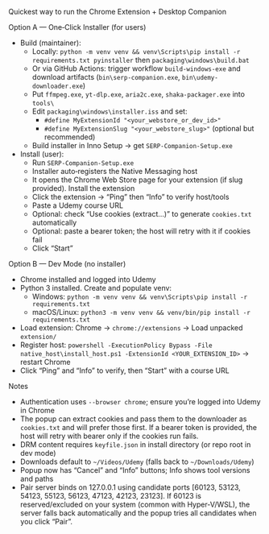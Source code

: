 Quickest way to run the Chrome Extension + Desktop Companion

Option A — One‑Click Installer (for users)
- Build (maintainer):
  - Locally: `python -m venv venv && venv\Scripts\pip install -r requirements.txt pyinstaller` then `packaging\windows\build.bat`
  - Or via GitHub Actions: trigger workflow `build-windows-exe` and download artifacts (`bin\serp-companion.exe`, `bin\udemy-downloader.exe`)
  - Put `ffmpeg.exe`, `yt-dlp.exe`, `aria2c.exe`, `shaka-packager.exe` into `tools\`
  - Edit `packaging\windows\installer.iss` and set:
    - `#define MyExtensionId "<your_webstore_or_dev_id>"`
    - `#define MyExtensionSlug "<your_webstore_slug>"` (optional but recommended)
  - Build installer in Inno Setup → get `SERP-Companion-Setup.exe`
- Install (user):
  - Run `SERP-Companion-Setup.exe`
  - Installer auto‑registers the Native Messaging host
  - It opens the Chrome Web Store page for your extension (if slug provided). Install the extension
  - Click the extension → “Ping” then “Info” to verify host/tools
  - Paste a Udemy course URL
  - Optional: check “Use cookies (extract…)” to generate `cookies.txt` automatically
  - Optional: paste a bearer token; the host will retry with it if cookies fail
  - Click “Start”

Option B — Dev Mode (no installer)
- Chrome installed and logged into Udemy
- Python 3 installed. Create and populate venv:
  - Windows: `python -m venv venv && venv\Scripts\pip install -r requirements.txt`
  - macOS/Linux: `python3 -m venv venv && venv/bin/pip install -r requirements.txt`
- Load extension: Chrome → `chrome://extensions` → Load unpacked `extension/`
- Register host: `powershell -ExecutionPolicy Bypass -File native_host\install_host.ps1 -ExtensionId <YOUR_EXTENSION_ID>` → restart Chrome
- Click “Ping” and “Info” to verify, then “Start” with a course URL

Notes
- Authentication uses `--browser chrome`; ensure you’re logged into Udemy in Chrome
- The popup can extract cookies and pass them to the downloader as `cookies.txt` and will prefer those first. If a bearer token is provided, the host will retry with bearer only if the cookies run fails.
- DRM content requires `keyfile.json` in install directory (or repo root in dev mode)
- Downloads default to `~/Videos/Udemy` (falls back to `~/Downloads/Udemy`)
- Popup now has “Cancel” and “Info” buttons; Info shows tool versions and paths
- Pair server binds on 127.0.0.1 using candidate ports [60123, 53123, 54123, 55123, 56123, 47123, 42123, 23123]. If 60123 is reserved/excluded on your system (common with Hyper‑V/WSL), the server falls back automatically and the popup tries all candidates when you click “Pair”.
